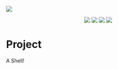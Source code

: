 <img align="center" src="https://royalbox.com.br/github/minishell_banner.png">
<p align="center">
   <img src="https://img.shields.io/github/languages/code-size/rgrmra/minishell?color=blue&style=for-the-badge" />
   <img src="https://img.shields.io/github/languages/top/rgrmra/minishell?color=blue&style=for-the-badge" />
   <img src="https://img.shields.io/github/last-commit/rgrmra/minishell?color=blue&style=for-the-badge" />
   <img src="https://img.shields.io/github/license/rgrmra/minishell?color=blue&style=for-the-badge" />
</p>

# Project

A Shell!
